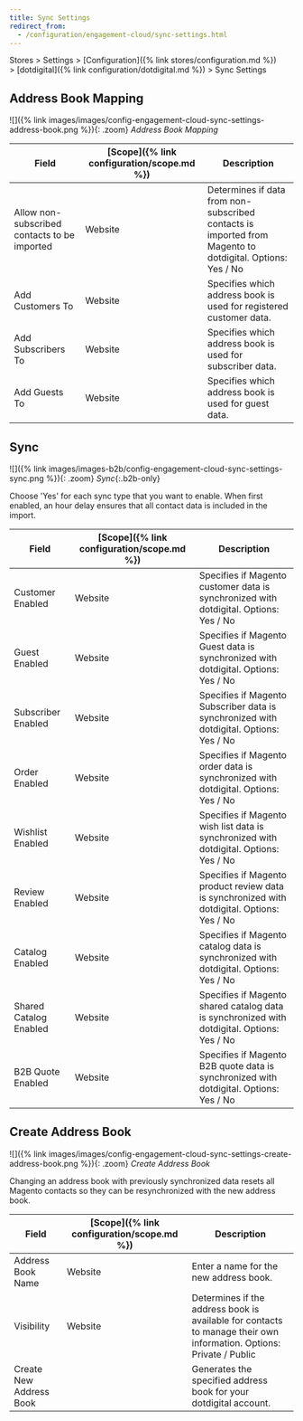 ```yaml
---
title: Sync Settings
redirect_from:
  - /configuration/engagement-cloud/sync-settings.html
---
```


Stores > Settings > [Configuration]({% link stores/configuration.md %}) > [dotdigital]({% link configuration/dotdigital.md %}) > Sync Settings

## Address Book Mapping

![]({% link images/images/config-engagement-cloud-sync-settings-address-book.png %}){: .zoom}
_Address Book Mapping_

|Field|[Scope]({% link configuration/scope.md %})|Description|
|--- |--- |--- |
|Allow non-subscribed contacts to be imported|Website|Determines if data from non-subscribed contacts is imported from Magento to dotdigital. Options:  Yes / No|
|Add Customers To|Website|Specifies which address book is used for registered customer data.|
|Add Subscribers To|Website|Specifies which address book is used for subscriber data.|
|Add Guests To|Website|Specifies which address book is used for guest data.|

## Sync

![]({% link images/images-b2b/config-engagement-cloud-sync-settings-sync.png %}){: .zoom}
_Sync_{:.b2b-only}

Choose 'Yes' for each sync type that you want to enable. When first enabled, an hour delay ensures that all contact data is included in the import.

|Field|[Scope]({% link configuration/scope.md %})|Description|
|--- |--- |--- |
|Customer Enabled|Website|Specifies if Magento customer data is synchronized with dotdigital. Options: Yes / No|
|Guest Enabled|Website|Specifies if Magento Guest data is synchronized with dotdigital. Options: Yes / No|
|Subscriber Enabled|Website|Specifies if Magento Subscriber data is synchronized with dotdigital. Options: Yes / No|
|Order Enabled|Website|Specifies if Magento order data is synchronized with dotdigital. Options: Yes / No|
|Wishlist Enabled|Website|Specifies if Magento wish list data is synchronized with dotdigital. Options: Yes / No|
|Review Enabled|Website|Specifies if Magento product review data is synchronized with dotdigital. Options: Yes / No|
|Catalog Enabled|Website|Specifies if Magento catalog data is synchronized with dotdigital. Options: Yes / No|
|<span class="b2b-only">Shared Catalog Enabled</span>|Website|Specifies if Magento shared catalog data is synchronized with dotdigital. Options: Yes / No|
|<span class="b2b-only">B2B Quote Enabled</span>|Website|Specifies if Magento B2B quote data is synchronized with dotdigital. Options: Yes / No|

## Create Address Book

![]({% link images/images/config-engagement-cloud-sync-settings-create-address-book.png %}){: .zoom}
_Create Address Book_

Changing an address book with previously synchronized data resets all Magento contacts so they can be resynchronized with the new address book.

|Field|[Scope]({% link configuration/scope.md %})|Description|
|--- |--- |--- |
|Address Book Name|Website|Enter a name for the new address book.|
|Visibility|Website|Determines if the address book is available for contacts to manage their own information. Options: Private / Public|
|<span class="btn">Create New Address Book</span>| |Generates the specified address book for your dotdigital account.|
